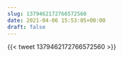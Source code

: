 ```yaml
---
slug: 1379462172766572560
date: 2021-04-06 15:53:05+00:00
draft: false
---
```


{{< tweet 1379462172766572560 >}}
